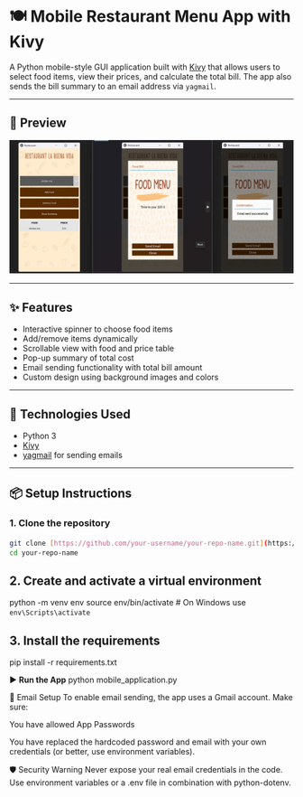 # 🍽️ Mobile Restaurant Menu App with Kivy

A Python mobile-style GUI application built with [Kivy](https://kivy.org/) that allows users to select food items, view their prices, and calculate the total bill. The app also sends the bill summary to an email address via `yagmail`.

---

## 📸 Preview

![Reference Project Screenshot](https://github.com/Kyara0797/Mobile-Application-with-Python-and-send-emails/blob/main/Reference_Project_Restaurant_Pay_and_Email.png?raw=true)

---

## ✨ Features

- Interactive spinner to choose food items
- Add/remove items dynamically
- Scrollable view with food and price table
- Pop-up summary of total cost
- Email sending functionality with total bill amount
- Custom design using background images and colors

---

## 🚀 Technologies Used

- Python 3
- [Kivy](https://kivy.org/)
- [yagmail](https://github.com/kootenpv/yagmail) for sending emails

---

## 📦 Setup Instructions

### 1. Clone the repository

```bash
git clone [https://github.com/your-username/your-repo-name.git](https://github.com/Kyara0797/Mobile-Application-with-Python-and-send-emails.git)
cd your-repo-name
```
## 2. **Create and activate a virtual environment**
python -m venv env
source env/bin/activate  # On Windows use `env\Scripts\activate`

## 3.  **Install the requirements**
pip install -r requirements.txt

▶️ **Run the App**
python mobile_application.py

📧 Email Setup
To enable email sending, the app uses a Gmail account. Make sure:

You have allowed App Passwords

You have replaced the hardcoded password and email with your own credentials (or better, use environment variables).

🛡️ Security Warning
Never expose your real email credentials in the code. Use environment variables or a .env file in combination with python-dotenv.
